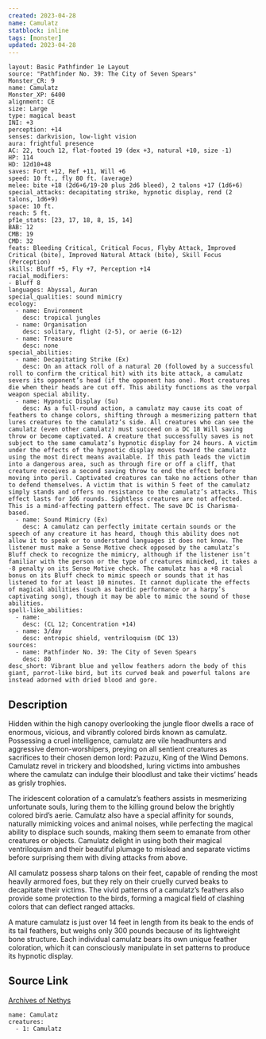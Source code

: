 ```yaml
---
created: 2023-04-28
name: Camulatz
statblock: inline
tags: [monster]
updated: 2023-04-28
---
```

```statblock
layout: Basic Pathfinder 1e Layout
source: "Pathfinder No. 39: The City of Seven Spears"
Monster_CR: 9
name: Camulatz
Monster_XP: 6400
alignment: CE
size: Large
type: magical beast
INI: +3
perception: +14
senses: darkvision, low-light vision
aura: frightful presence
AC: 22, touch 12, flat-footed 19 (dex +3, natural +10, size -1)
HP: 114
HD: 12d10+48
saves: Fort +12, Ref +11, Will +6
speed: 10 ft., fly 80 ft. (average)
melee: bite +18 (2d6+6/19-20 plus 2d6 bleed), 2 talons +17 (1d6+6)
special_attacks: decapitating strike, hypnotic display, rend (2 talons, 1d6+9)
space: 10 ft.
reach: 5 ft.
pf1e_stats: [23, 17, 18, 8, 15, 14]
BAB: 12
CMB: 19
CMD: 32
feats: Bleeding Critical, Critical Focus, Flyby Attack, Improved Critical (bite), Improved Natural Attack (bite), Skill Focus (Perception)
skills: Bluff +5, Fly +7, Perception +14
racial_modifiers:
- Bluff 8
languages: Abyssal, Auran
special_qualities: sound mimicry
ecology:
  - name: Environment
    desc: tropical jungles
  - name: Organisation
    desc: solitary, flight (2-5), or aerie (6-12)
  - name: Treasure
    desc: none
special_abilities:
  - name: Decapitating Strike (Ex)
    desc: On an attack roll of a natural 20 (followed by a successful roll to confirm the critical hit) with its bite attack, a camulatz severs its opponent’s head (if the opponent has one). Most creatures die when their heads are cut off. This ability functions as the vorpal weapon special ability.
  - name: Hypnotic Display (Su)
    desc: As a full-round action, a camulatz may cause its coat of feathers to change colors, shifting through a mesmerizing pattern that lures creatures to the camulatz’s side. All creatures who can see the camulatz (even other camulatz) must succeed on a DC 18 Will saving throw or become captivated. A creature that successfully saves is not subject to the same camulatz’s hypnotic display for 24 hours. A victim under the effects of the hypnotic display moves toward the camulatz using the most direct means available. If this path leads the victim into a dangerous area, such as through fire or off a cliff, that creature receives a second saving throw to end the effect before moving into peril. Captivated creatures can take no actions other than to defend themselves. A victim that is within 5 feet of the camulatz simply stands and offers no resistance to the camulatz’s attacks. This effect lasts for 1d6 rounds. Sightless creatures are not affected. This is a mind-affecting pattern effect. The save DC is Charisma-based.
  - name: Sound Mimicry (Ex)
    desc: A camulatz can perfectly imitate certain sounds or the speech of any creature it has heard, though this ability does not allow it to speak or to understand languages it does not know. The listener must make a Sense Motive check opposed by the camulatz’s Bluff check to recognize the mimicry, although if the listener isn’t familiar with the person or the type of creatures mimicked, it takes a -8 penalty on its Sense Motive check. The camulatz has a +8 racial bonus on its Bluff check to mimic speech or sounds that it has listened to for at least 10 minutes. It cannot duplicate the effects of magical abilities (such as bardic performance or a harpy’s captivating song), though it may be able to mimic the sound of those abilities.
spell-like_abilities:
  - name:
    desc: (CL 12; Concentration +14)
  - name: 3/day
    desc: entropic shield, ventriloquism (DC 13)
sources:
  - name: Pathfinder No. 39: The City of Seven Spears
    desc: 80
desc_short: Vibrant blue and yellow feathers adorn the body of this giant, parrot-like bird, but its curved beak and powerful talons are instead adorned with dried blood and gore.
```
## Description
Hidden within the high canopy overlooking the jungle floor dwells a race of enormous, vicious, and vibrantly colored birds known as camulatz. Possessing a cruel intelligence, camulatz are vile headhunters and aggressive demon-worshipers, preying on all sentient creatures as sacrifices to their chosen demon lord: Pazuzu, King of the Wind Demons. Camulatz revel in trickery and bloodshed, luring victims into ambushes where the camulatz can indulge their bloodlust and take their victims’ heads as grisly trophies.

The iridescent coloration of a camulatz’s feathers assists in mesmerizing unfortunate souls, luring them to the killing ground below the brightly colored bird’s aerie. Camulatz also have a special affinity for sounds, naturally mimicking voices and animal noises, while perfecting the magical ability to displace such sounds, making them seem to emanate from other creatures or objects. Camulatz delight in using both their magical ventriloquism and their beautiful plumage to mislead and separate victims before surprising them with diving attacks from above.

All camulatz possess sharp talons on their feet, capable of rending the most heavily armored foes, but they rely on their cruelly curved beaks to decapitate their victims. The vivid patterns of a camulatz’s feathers also provide some protection to the birds, forming a magical field of clashing colors that can deflect ranged attacks.

A mature camulatz is just over 14 feet in length from its beak to the ends of its tail feathers, but weighs only 300 pounds because of its lightweight bone structure. Each individual camulatz bears its own unique feather coloration, which it can consciously manipulate in set patterns to produce its hypnotic display.
## Source Link
[Archives of Nethys](https://aonprd.com/MonsterDisplay.aspx?ItemName=Camulatz)
```encounter-table
name: Camulatz
creatures:
  - 1: Camulatz
```
